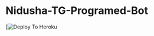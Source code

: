 # Nidusha-TG-Programed-Bot


[![Deploy To Heroku](https://dashboard.heroku.com/new?template=https%3A%2F%2Fgithub.com%2FNidushaAmarasinghe%2FNidusha-TG-Programed-Bot)
